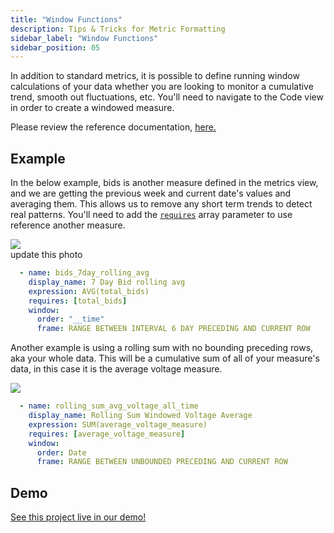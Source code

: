 ```yaml
---
title: "Window Functions"
description: Tips & Tricks for Metric Formatting
sidebar_label: "Window Functions"
sidebar_position: 05
---
```


In addition to standard metrics, it is possible to define running window calculations of your data whether you are looking to monitor a cumulative trend, smooth out fluctuations, etc. You'll need to navigate to the Code view in order to create a windowed measure.

Please review the reference documentation, [here.](/reference/project-files/metrics-views)


## Example
In the below example, bids is another measure defined in the metrics view, and we are getting the previous week and current date's values and averaging them. This allows us to remove any short term trends to detect real patterns. You'll need to add the [`requires`](./referencing) array parameter to use reference another measure.

<img src = '/img/build/metrics-view/examples/explore-percent.png' class='rounded-gif' />
<br /> update this photo

```yaml
  - name: bids_7day_rolling_avg
    display_name: 7 Day Bid rolling avg
    expression: AVG(total_bids)
    requires: [total_bids]
    window:
      order: "__time"
      frame: RANGE BETWEEN INTERVAL 6 DAY PRECEDING AND CURRENT ROW
```


Another example is using a rolling sum with no bounding preceding rows, aka your whole data. This will be a cumulative sum of all of your measure's data, in this case it is the average voltage measure.

<img src = '/img/build/metrics-view/examples/window-example.png' class='rounded-gif' />
<br /> 

```yaml
  - name: rolling_sum_avg_voltage_all_time
    display_name: Rolling Sum Windowed Voltage Average
    expression: SUM(average_voltage_measure)
    requires: [average_voltage_measure]
    window:
      order: Date
      frame: RANGE BETWEEN UNBOUNDED PRECEDING AND CURRENT ROW
```
## Demo
[See this project live in our demo!](https://ui.rilldata.com/demo/rill-kaggle-elec-consumption/explore/household_power_consumption_metrics_explore)